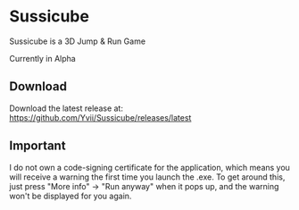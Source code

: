 # Sussicube
Sussicube is a 3D Jump & Run Game

Currently in Alpha

## Download

Download the latest release at: https://github.com/Yvii/Sussicube/releases/latest

## Important

I do not own a code-signing certificate for the application, which means you will receive a warning the first time you launch the .exe. To get around this, just press "More info" -> "Run anyway" when it pops up, and the warning won't be displayed for you again.
